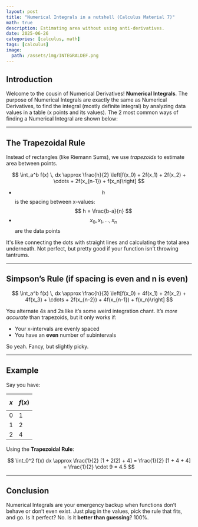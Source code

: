 ```yaml
---
layout: post
title: "Numerical Integrals in a nutshell (Calculus Material 7)"
math: true
description: Estimating area without using anti-derivatives.
date: 2025-06-26
categories: [calculus, math]
tags: [calculus]
image:
  path: /assets/img/INTEGRALDEF.png
---
```


## Introduction

Welcome to the cousin of Numerical Derivatives! **Numerical Integrals**. The purpose of Numerical Integrals are exactly the same as Numerical Derivatives, to find the integral (mostly definite integral) by analyzing data values in a table (x points and its values). The 2 most common ways of finding a Numerical Integral are shown below:

---

## The Trapezoidal Rule

Instead of rectangles (like Riemann Sums), we use *trapezoids* to estimate area between points.

$$
\int_a^b f(x) \, dx \approx \frac{h}{2} \left[f(x_0) + 2f(x_1) + 2f(x_2) + \cdots + 2f(x_{n-1}) + f(x_n)\right]
$$

- $$ h $$ is the spacing between x-values: $$ h = \frac{b-a}{n} $$
- $$ x_0, x_1, ..., x_n $$ are the data points

It's like connecting the dots with straight lines and calculating the total area underneath. Not perfect, but pretty good if your function isn't throwing tantrums.

---

## Simpson’s Rule (if spacing is even and n is even)

$$
\int_a^b f(x) \, dx \approx \frac{h}{3} \left[f(x_0) + 4f(x_1) + 2f(x_2) + 4f(x_3) + \cdots + 2f(x_{n-2}) + 4f(x_{n-1}) + f(x_n)\right]
$$

You alternate 4s and 2s like it’s some weird integration chant. It’s *more accurate* than trapezoids, but it only works if:
- Your x-intervals are evenly spaced
- You have an **even** number of subintervals

So yeah. Fancy, but slightly picky.

---

## Example

Say you have:

| $$ x $$ | $$ f(x) $$ |
|--------|------------|
| 0      | 1          |
| 1      | 2          |
| 2      | 4          |

Using the **Trapezoidal Rule**:

$$
\int_0^2 f(x) dx \approx \frac{1}{2} [1 + 2(2) + 4] = \frac{1}{2} [1 + 4 + 4] = \frac{1}{2} \cdot 9 = 4.5
$$

---

## Conclusion

Numerical Integrals are your emergency backup when functions don’t behave or don’t even exist. Just plug in the values, pick the rule that fits, and go. Is it perfect? No. Is it **better than guessing**? 100%.

